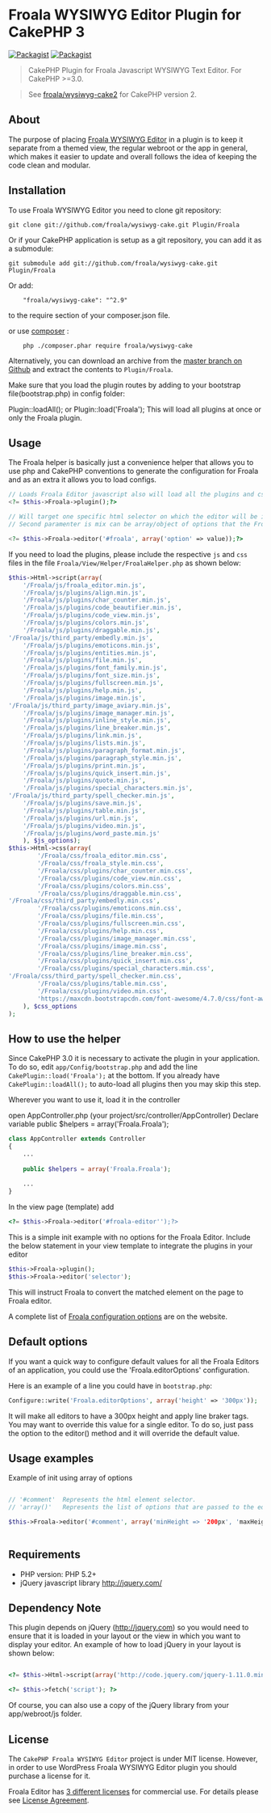 # Froala WYSIWYG Editor Plugin for CakePHP 3

[![Packagist](https://img.shields.io/packagist/v/froala/wysiwyg-cake.svg)](https://packagist.org/packages/froala/wysiwyg-cake)
[![Packagist](https://img.shields.io/packagist/dt/froala/wysiwyg-cake.svg)](https://packagist.org/packages/froala/wysiwyg-cake)

> CakePHP Plugin for Froala Javascript WYSIWYG Text Editor. For CakePHP >=3.0.

> See [froala/wysiwyg-cake2](https://github.com/froala/wysiwyg-cake2) for CakePHP version 2.

## About
The purpose of placing [Froala WYSIWYG Editor](https://www.froala.com/wysiwyg-editor) in a plugin is to keep it separate from a themed view, the regular webroot or the app in general, which makes it easier to update and overall follows the idea of keeping the code clean and modular.

## Installation
To use Froala WYSIWYG Editor you need to clone git repository:

	git clone git://github.com/froala/wysiwyg-cake.git Plugin/Froala

Or if your CakePHP application is setup as a git repository, you can add it as a submodule:

	git submodule add git://github.com/froala/wysiwyg-cake.git Plugin/Froala

Or add:

        "froala/wysiwyg-cake": "^2.9"

to the require section of your composer.json file.

or use [composer](https://getcomposer.org/download/) :

    	php ./composer.phar require froala/wysiwyg-cake

Alternatively, you can download an archive from the [master branch on Github](https://github.com/froala/wysiwyg-cake/archive/master.zip) and extract the contents to `Plugin/Froala`.

Make sure that you load the plugin routes by adding to your bootstrap file(bootstrap.php) in config folder: 

Plugin::loadAll(); or  Plugin::load('Froala');
This will load all plugins at once or only the Froala plugin.


## Usage
The Froala helper is basically just a convenience helper that allows you to use php and CakePHP conventions to generate the configuration for Froala and as an extra it allows you to load configs.

```php
// Loads Froala Editor javascript also will load all the plugins and css for the plugins
<?= $this->Froala->plugin();?>

// Will target one specific html selector on which the editor will be init.
// Second paramenter is mix can be array/object of options that the Froala Editor will take.

<?= $this->Froala->editor('#froala', array('option' => value));?>
```

If you need to load the plugins, please include the respective `js` and `css` files in the file `Froala/View/Helper/FroalaHelper.php` as shown below:

```php
$this->Html->script(array(
	'/Froala/js/froala_editor.min.js',
	'/Froala/js/plugins/align.min.js',
	'/Froala/js/plugins/char_counter.min.js',
	'/Froala/js/plugins/code_beautifier.min.js',
	'/Froala/js/plugins/code_view.min.js',
	'/Froala/js/plugins/colors.min.js',
	'/Froala/js/plugins/draggable.min.js',
'/Froala/js/third_party/embedly.min.js',
	'/Froala/js/plugins/emoticons.min.js',
	'/Froala/js/plugins/entities.min.js',
	'/Froala/js/plugins/file.min.js',
	'/Froala/js/plugins/font_family.min.js',
	'/Froala/js/plugins/font_size.min.js',
	'/Froala/js/plugins/fullscreen.min.js',
	'/Froala/js/plugins/help.min.js',
	'/Froala/js/plugins/image.min.js',
'/Froala/js/third_party/image_aviary.min.js',
	'/Froala/js/plugins/image_manager.min.js',
	'/Froala/js/plugins/inline_style.min.js',
	'/Froala/js/plugins/line_breaker.min.js',
	'/Froala/js/plugins/link.min.js',
	'/Froala/js/plugins/lists.min.js',
	'/Froala/js/plugins/paragraph_format.min.js',
	'/Froala/js/plugins/paragraph_style.min.js',
	'/Froala/js/plugins/print.min.js',
	'/Froala/js/plugins/quick_insert.min.js',
	'/Froala/js/plugins/quote.min.js',
	'/Froala/js/plugins/special_characters.min.js',
'/Froala/js/third_party/spell_checker.min.js',
	'/Froala/js/plugins/save.min.js',
	'/Froala/js/plugins/table.min.js',
	'/Froala/js/plugins/url.min.js',
	'/Froala/js/plugins/video.min.js',
	'/Froala/js/plugins/word_paste.min.js'
	), $js_options);
$this->Html->css(array(
		'/Froala/css/froala_editor.min.css',
		'/Froala/css/froala_style.min.css',
		'/Froala/css/plugins/char_counter.min.css',
		'/Froala/css/plugins/code_view.min.css',
		'/Froala/css/plugins/colors.min.css',
		'/Froala/css/plugins/draggable.min.css',
'/Froala/css/third_party/embedly.min.css',
		'/Froala/css/plugins/emoticons.min.css',
		'/Froala/css/plugins/file.min.css',
		'/Froala/css/plugins/fullscreen.min.css',
		'/Froala/css/plugins/help.min.css',
		'/Froala/css/plugins/image_manager.min.css',
		'/Froala/css/plugins/image.min.css',
		'/Froala/css/plugins/line_breaker.min.css',
		'/Froala/css/plugins/quick_insert.min.css',
		'/Froala/css/plugins/special_characters.min.css',
'/Froala/css/third_party/spell_checker.min.css',
		'/Froala/css/plugins/table.min.css',
		'/Froala/css/plugins/video.min.css',
		'https://maxcdn.bootstrapcdn.com/font-awesome/4.7.0/css/font-awesome.min.css'
	), $css_options
);
```

## How to use the helper

Since CakePHP 3.0 it is necessary to activate the plugin in your application. To do so,
edit `app/Config/bootstrap.php` and add the line `CakePlugin::load('Froala');` at the
bottom. If you already have `CakePlugin::loadAll();` to auto-load all plugins then you may skip this step.

Wherever you want to use it, load it in the controller

open AppController.php (your project/src/controller/AppController)
Declare variable public $helpers = array('Froala.Froala');

```php
class AppController extends Controller
{
	...
	
	public $helpers = array('Froala.Froala');
	
	...
}
```
In the view page (template) 
add 
```php
<?= $this->Froala->editor('#froala-editor'');?>
```

This is a simple init example with no options for the Froala Editor.
Include the below statement in your view template to integrate the plugins in your editor

```php
$this->Froala->plugin();
$this->Froala->editor('selector');
```

This will instruct Froala to convert the matched element on the page to Froala editor.

A complete list of [Froala configuration options](https://www.froala.com/wysiwyg-editor/docs/options) are on the website.


## Default options

If you want a quick way to configure default values for all the Froala Editors of an application, you could use the 'Froala.editorOptions' configuration.

Here is an example of a line you could have in `bootstrap.php`:

```php
Configure::write('Froala.editorOptions', array('height' => '300px'));
```

It will make all editors to have a 300px height and apply line braker tags. You may want to override this value for a single editor. To do so, just pass the option to the editor() method and it will override the default value.

## Usage examples

Example of init using array of options

```php

// '#comment'  Represents the html element selector.
// 'array()'   Represents the list of options that are passed to the editor.

$this->Froala->editor('#comment', array('minHeight => '200px', 'maxHeight' => '400px'));
                  
```



## Requirements

* PHP version: PHP 5.2+
* jQuery javascript library <http://jquery.com/>

## Dependency Note

This plugin depends on jQuery (<http://jquery.com>) so you would need to ensure that it is loaded in your layout or the
view in which you want to display your editor. An example of how to load jQuery in your layout is shown below:


```php

<?= $this->Html->script(array('http://code.jquery.com/jquery-1.11.0.min.js')); ?>

<?= $this->fetch('script'); ?>

```

Of course, you can also use a copy of the jQuery library from your app/webroot/js folder.

## License

The `CakePHP Froala WYSIWYG Editor` project is under MIT license. However, in order to use WordPress Froala WYSIWYG Editor plugin you should purchase a license for it.

Froala Editor has [3 different licenses](https://www.froala.com/wysiwyg-editor/pricing) for commercial use. For details please see [License Agreement](https://www.froala.com/wysiwyg-editor/terms).

